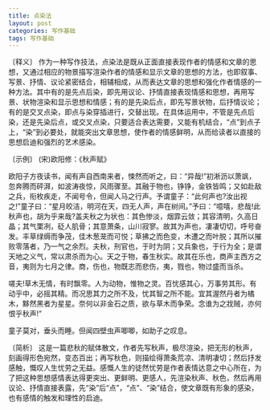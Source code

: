 ```yaml
---
title: 点染法
layout: post
categories: 写作基础
tags: 写作基础
---
```


〔释义〕 作为一种写作技法，点染法是既从正面直接表现作者的情感和文章的思想，又通过相应的物景描写渲染作者的情感和显示文章的思想的方法，也即叙事、写景、抒情、议论紧密结合，相辅相成，从而表达文章的思想和强化作者情感的一种方法。其中有的是先点后染，即先用议论、抒情直接表现情感和思想，再用写景、状物渲染和显示思想和情感；有的是先染后点，即先写景状物，后抒情议论；有的是交叉点染，即点与染穿插进行，交替出现。在具体运用中，不管是先点后染，还是先染后点，或交叉点染，只要适合表达需要，又能有机结合，“点”到点子上，“染”到必要处，就能突出文章思想，使作者的情感鲜明，从而给读者以直接的思想启迪和强烈的艺术感染。

〔示例〕 (宋)欧阳修：《秋声赋》

欧阳子方夜读书，闻有声自西南来者，悚然而听之，曰：“异哉!”初淅沥以萧飒，忽奔腾而砰湃，如波涛夜惊，风雨骤至。其融于物也，铮铮，金铁皆鸣；又如赴敌之兵，衔枚疾走，不闻号令，但闻人马之行声。予谓童子：“此何声也?汝出视之!”童子曰：“星月皎洁，明河在天，四无人声，声在树间。”予曰：“噫嘻，悲哉!此秋声也，胡为乎来哉?盖夫秋之为状也：其色惨淡，烟霏云敛；其容清明，久高日晶；其气栗冽，砭人肌骨；其意萧条，山川寂寥。故其为声也，凄凄切切，呼号奋发。丰草绿缛而争茂，佳木葱茏而可悦；草拂之而色变，木遭之而叶脱；其所以摧败零落者，乃一气之余烈。夫秋，刑官也，于时为阴；又兵象也，于行为全；是谓天地之义气，常以肃杀而为心。天之于物，春生秋实。故其在乐也，商声主西方之音，夷则为七月之律。商，伤也，物既志而悲伤，夷，戮也，物过盛而当杀。

嗟夫!草木无情，有时飘零。人为动物，惟物之灵。百忧感其心，万事劳其形。有动乎中，必摇其精。而况思其力之所不及，忧其智之所不能。宜其渥然丹者为橘木，黟然黑者为星星。奈何以非金石之质，欲与草木而争荣。念谁为之戕贼，亦何恨乎秋声!”

童子莫对，垂头而睡。但闻四壁虫声唧唧，如助子之叹息。

〔简析〕 这是一篇悲秋的赋体散文，作者先写秋声，极尽渲染，把无形的秋声，刻画得形色宛然，变态百出；再写秋色，则描绘得萧条荒凉、清明凄切；然后抒发感触，慨叹人生忧劳之无益。感慨人生的徒然忧劳是作者表情达意之中心所在，为了把这种思想感情表达得更突出、更鲜明、更感人，先渲染秋声、秋色，然后再用议论、抒情直接表露，先“染”后“点”，“点”、“染”结合，使文章既有形象的感染，也有感情的触发和理性的启迪。 